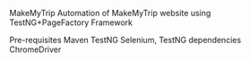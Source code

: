 MakeMyTrip
Automation of MakeMyTrip website using TestNG+PageFactory Framework

Pre-requisites
Maven TestNG Selenium, TestNG dependencies ChromeDriver
